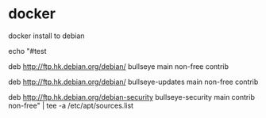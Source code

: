 # docker
docker install to debian


echo "#test

deb http://ftp.hk.debian.org/debian/ bullseye main non-free contrib

deb http://ftp.hk.debian.org/debian/ bullseye-updates main non-free contrib

deb http://ftp.hk.debian.org/debian-security bullseye-security main contrib non-free" | tee -a /etc/apt/sources.list
